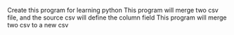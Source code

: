 
Create this program for learning python
This program will merge two csv file, and the source csv will define the column field
This program will merge two csv to a new csv
